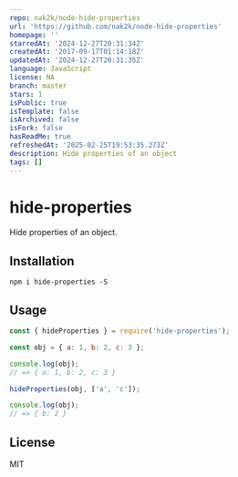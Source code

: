 ```yaml
---
repo: nak2k/node-hide-properties
url: 'https://github.com/nak2k/node-hide-properties'
homepage: ''
starredAt: '2024-12-27T20:31:34Z'
createdAt: '2017-09-17T01:14:18Z'
updatedAt: '2024-12-27T20:31:35Z'
language: JavaScript
license: NA
branch: master
stars: 1
isPublic: true
isTemplate: false
isArchived: false
isFork: false
hasReadMe: true
refreshedAt: '2025-02-25T19:53:35.273Z'
description: Hide properties of an object
tags: []
---
```


# hide-properties

Hide properties of an object.

## Installation

```
npm i hide-properties -S
```

## Usage

``` javascript
const { hideProperties } = require('hide-properties');

const obj = { a: 1, b: 2, c: 3 };

console.log(obj);
// => { a: 1, b: 2, c: 3 }

hideProperties(obj, ['a', 'c']);

console.log(obj);
// => { b: 2 }
```

## License

MIT
